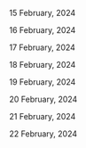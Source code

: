 15 February, 2024

16 February, 2024

17 February, 2024

18 February, 2024

19 February, 2024

20 February, 2024

21 February, 2024

22 February, 2024